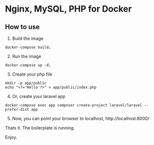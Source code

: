 # Nginx, MySQL, PHP for Docker

## How to use

1. Build the image

```
docker-compose build;
```

2. Run the image

```
docker-compose up -d;
```

3. Create your php file

```
mkdir -p app/public
echo "<?='Hello'?>" > app/public/index.php
```

4. Or, create your laravel app

```
docker-compose exec app composer create-project laravel/laravel --prefer-dist app
```

5. Now, you can point your browser to localhost, http://localhost:8000/

Thats it. The boilerplate is running.

Enjoy.
